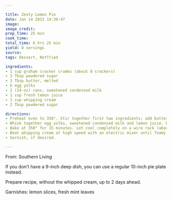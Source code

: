 ```yaml
---

title: Zesty Lemon Pie
date: Jan 14 2013 14:30:47
image:
image_credit:
prep_time: 25 min
cook_time:
total_time: 6 hrs 25 min
yield: 8 servings
source:
tags: Dessert, NotTried

ingredients:
- 1 cup graham cracker crumbs (about 8 crackers)
- 3 Tbsp powdered sugar
- 3 Tbsp butter, melted
- 6 egg yolks
- 2 (14-oz) cans, sweetened condensed milk
- 1 cup fresh lemon juice
- 1 cup whipping cream
- 2 Tbsp powdered sugar

directions:
- Preheat oven to 350°. Stir together first two ingredients; add butter, stirring until blended. Press mixture into bottom and sides of a 9-inch deep dish pie plate. Bake 10 minutes. Let cool completely on a wire rack (about 30 minutes).
- Whisk together egg yolks, sweetened condensed milk and lemon juice. Pour into prepared crust.
- Bake at 350° for 15 minutes. Let cool completely on a wire rack (about 1 hour). Cover and chill 4 hours.
- Beat whipping cream at high speed with an electric mixer until foamy; gradually add powdered sugar, beating until soft peaks are formed; dollop over chilled pie. 
- Garnish, if desired.

---
```

From: Southern Living

If you don’t have a 9-inch deep dish, you can use a regular 10-inch pie plate instead.

Prepare recipe, without the whipped cream, up to 2 days ahead.

Garnishes: lemon slices, fresh mint leaves
